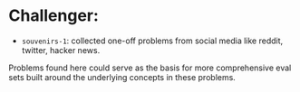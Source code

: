 # Challenger:

- `souvenirs-1`: collected one-off problems from social media like reddit, twitter, hacker news.

Problems found here could serve as the basis for more comprehensive eval sets built around the underlying concepts in these problems.